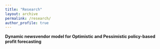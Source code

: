 ```yaml
---
title: "Research"
layout: archive
permalink: /research/
author_profile: true
---
```


**Dynamic newsvendor model for Optimistic and Pessimistic policy-based profit forecasting**
